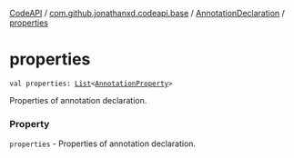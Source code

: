 [CodeAPI](../../index.md) / [com.github.jonathanxd.codeapi.base](../index.md) / [AnnotationDeclaration](index.md) / [properties](.)

# properties

`val properties: `[`List`](https://kotlinlang.org/api/latest/jvm/stdlib/kotlin.collections/-list/index.html)`<`[`AnnotationProperty`](../-annotation-property/index.md)`>`

Properties of annotation declaration.

### Property

`properties` - Properties of annotation declaration.